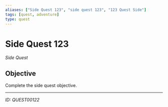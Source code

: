 ```yaml
---
aliases: ["Side Quest 123", "side quest 123", "123 Quest Side"]
tags: [quest, adventure]
type: quest
---
```


# Side Quest 123

*Side Quest*

## Objective
Complete the side quest objective.

---
*ID: QUEST00122*